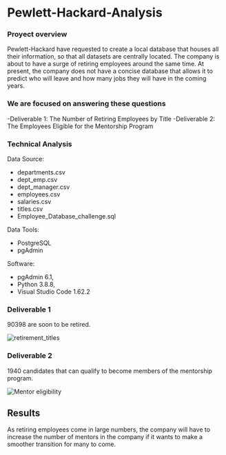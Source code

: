 # Pewlett-Hackard-Analysis
### Proyect overview
Pewlett-Hackard have requested to create a local database that houses all their information, so that all datasets are centrally located. The company is about to have a surge of retiring employees around the same time. At present, the company does not have a concise database that allows it to predict who will leave and how many jobs they will have in the coming years.

### We are focused on answering these questions
-Deliverable 1: The Number of Retiring Employees by Title
-Deliverable 2: The Employees Eligible for the Mentorship Program

### Technical Analysis
Data Source:

- departments.csv
- dept_emp.csv
- dept_manager.csv
- employees.csv
- salaries.csv
- titles.csv
- Employee_Database_challenge.sql

Data Tools: 

- PostgreSQL
- pgAdmin

Software: 

- pgAdmin 6.1, 
- Python 3.8.8, 
- Visual Studio Code 1.62.2

### Deliverable 1

90398 are soon to be retired.

![retirement_titles](https://user-images.githubusercontent.com/88118587/145775116-6987b636-ef80-4ed2-996d-e635e8db1abe.PNG)



### Deliverable 2
1940 candidates that can qualify to become members of the mentorship program.

![Mentor eligibility](https://user-images.githubusercontent.com/88118587/145773193-ce8bffc0-9300-4398-a41e-428640face14.PNG)

## Results

As retiring employees come in large numbers, the company will have to increase the number of mentors in the company if it wants to make a smoother transition for many to come.

